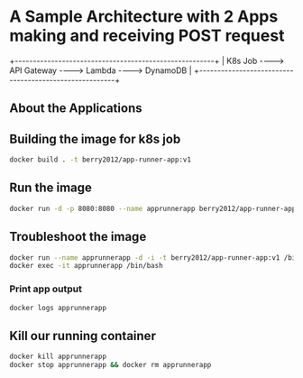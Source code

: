 # A Sample Architecture with 2 Apps making and receiving POST request

+-------------------------------------------------------+
| K8s Job ----> API Gateway ----> Lambda ----> DynamoDB |
+-------------------------------------------------------+

## About the Applications

## Building the image for k8s job

```bash
docker build . -t berry2012/app-runner-app:v1
```

## Run the image

```bash
docker run -d -p 8080:8080 --name apprunnerapp berry2012/app-runner-app:v1 

```

## Troubleshoot the image

```bash
docker run --name apprunnerapp -d -i -t berry2012/app-runner-app:v1 /bin/sh
docker exec -it apprunnerapp /bin/bash
```

### Print app output

```bash
docker logs apprunnerapp
```

## Kill our running container

```bash
docker kill apprunnerapp
docker stop apprunnerapp && docker rm apprunnerapp  
```
